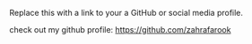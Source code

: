 Replace this with a link to your a GitHub or social media profile.

check out my github profile: https://github.com/zahrafarook
